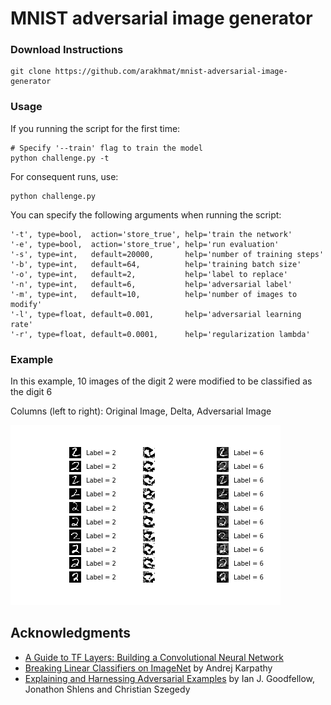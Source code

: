 # MNIST adversarial image generator 

### Download Instructions
```
git clone https://github.com/arakhmat/mnist-adversarial-image-generator
```

### Usage
If you running the script for the first time:
```
# Specify '--train' flag to train the model
python challenge.py -t
```
For consequent runs, use:
```
python challenge.py
```
You can specify the following arguments when running the script:
```
'-t', type=bool,  action='store_true', help='train the network'
'-e', type=bool,  action='store_true', help='run evaluation'
'-s', type=int,   default=20000,       help='number of training steps'
'-b', type=int,   default=64,          help='training batch size'
'-o', type=int,   default=2,           help='label to replace'
'-n', type=int,   default=6,           help='adversarial label'
'-m', type=int,   default=10,          help='number of images to modify'
'-l', type=float, default=0.001,       help='adversarial learning rate'
'-r', type=float, default=0.0001,      help='regularization lambda'
 ```
 ### Example
 In this example, 10 images of the digit 2 were modified to be classified as the digit 6
 
 Columns (left to right): Original Image, Delta, Adversarial Image
 
 ![alt text](https://github.com/arakhmat/mnist-adversarial-image-generator/blob/master/challenge.png)
    
## Acknowledgments
* [A Guide to TF Layers: Building a Convolutional Neural Network](https://www.tensorflow.org/get_started/mnist/pros#deep-mnist-for-experts)
* [Breaking Linear Classifiers on ImageNet](http://karpathy.github.io/2015/03/30/breaking-convnets/) by Andrej Karpathy
* [Explaining and Harnessing Adversarial Examples](https://arxiv.org/pdf/1412.6572.pdf) by Ian J. Goodfellow, Jonathon Shlens and Christian Szegedy
